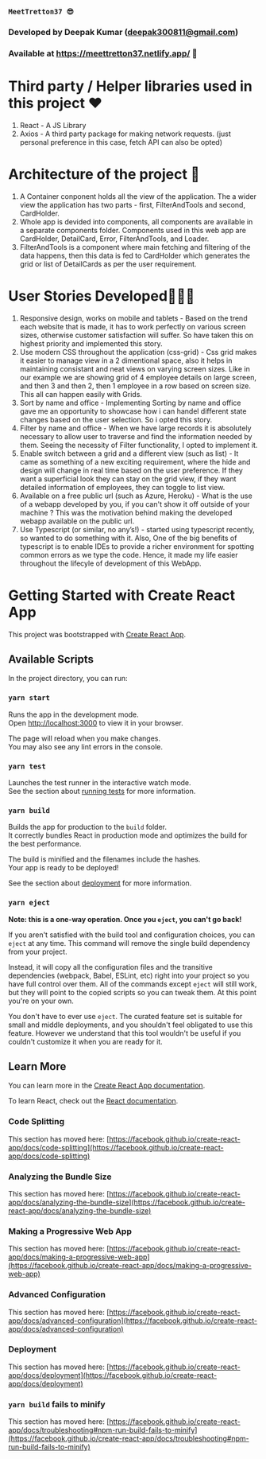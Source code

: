 ### `MeetTretton37 😎`

### Developed by Deepak Kumar (deepak300811@gmail.com)

### Available at https://meettretton37.netlify.app/ 🚀

# Third party / Helper libraries used in this project ❤️

1. React - A JS Library
2. Axios -  A third party package for making network requests. (just personal preference in this case, fetch API can also be opted)

# Architecture of the project 🎁

1. A Container conponent holds all the view of the application. The a wider view the application has two parts - first, FilterAndTools and second, CardHolder.
2. Whole app is devided into components, all components are available in a separate components folder. Components used in this web app are CardHolder, DetailCard, Error, FilterAndTools, and Loader. 
3. FilterAndTools is a component where main fetching and filtering of the data happens, then this data is fed to CardHolder which generates the grid or list of DetailCards as per the user requirement.

# User Stories Developed🙋🏻‍♂️

1. Responsive design, works on mobile and tablets - Based on the trend each website that is made, it has to work perfectly on various screen sizes, otherwise customer satisfaction will suffer. So have taken this on highest priority and implemented this story.
2. Use modern CSS throughout the application (css-grid) - Css grid makes it easier to manage view in a 2 dimentional space, also it helps in maintaining consistant and neat views on varying screen sizes. Like in our example we are showing grid of 4 employee details on large screen, and then 3 and then 2, then 1 employee in a row based on screen size. This all can happen easily with Grids.
3. Sort by name and office - Implementing Sorting by name and office gave me an opportunity to showcase how i can handel different state changes based on the user selection. So i opted this story. 
4. Filter by name and office - When we have large records it is absolutely necessary to allow user to traverse and find the information needed by them. Seeing the necessity of Filter functionality, I opted to implement it.
5. Enable switch between a grid and a different view (such as list) - It came as something of a new exciting requirement, where the hide and design will change in real time based on the user preference. If they want a superficial look they can stay on the grid view, if they want detailed information of employees, they can toggle to list view.
6. Available on a free public url (such as Azure, Heroku) - What is the use of a webapp developed by you, if you can't show it off outside of your machine ? This was the motivation behind making the developed webapp available on the public url.
7. Use Typescript (or similar, no any’s!) - started using typescript recently, so wanted to do something with it. Also, One of the big benefits of typescript is to enable IDEs to provide a richer environment for spotting common errors as we type the code. Hence, it made my life easier throughout the lifecyle of development of this WebApp.


# Getting Started with Create React App

This project was bootstrapped with [Create React App](https://github.com/facebook/create-react-app).

## Available Scripts

In the project directory, you can run:

### `yarn start`

Runs the app in the development mode.\
Open [http://localhost:3000](http://localhost:3000) to view it in your browser.

The page will reload when you make changes.\
You may also see any lint errors in the console.

### `yarn test`

Launches the test runner in the interactive watch mode.\
See the section about [running tests](https://facebook.github.io/create-react-app/docs/running-tests) for more information.

### `yarn build`

Builds the app for production to the `build` folder.\
It correctly bundles React in production mode and optimizes the build for the best performance.

The build is minified and the filenames include the hashes.\
Your app is ready to be deployed!

See the section about [deployment](https://facebook.github.io/create-react-app/docs/deployment) for more information.

### `yarn eject`

**Note: this is a one-way operation. Once you `eject`, you can't go back!**

If you aren't satisfied with the build tool and configuration choices, you can `eject` at any time. This command will remove the single build dependency from your project.

Instead, it will copy all the configuration files and the transitive dependencies (webpack, Babel, ESLint, etc) right into your project so you have full control over them. All of the commands except `eject` will still work, but they will point to the copied scripts so you can tweak them. At this point you're on your own.

You don't have to ever use `eject`. The curated feature set is suitable for small and middle deployments, and you shouldn't feel obligated to use this feature. However we understand that this tool wouldn't be useful if you couldn't customize it when you are ready for it.

## Learn More

You can learn more in the [Create React App documentation](https://facebook.github.io/create-react-app/docs/getting-started).

To learn React, check out the [React documentation](https://reactjs.org/).

### Code Splitting

This section has moved here: [https://facebook.github.io/create-react-app/docs/code-splitting](https://facebook.github.io/create-react-app/docs/code-splitting)

### Analyzing the Bundle Size

This section has moved here: [https://facebook.github.io/create-react-app/docs/analyzing-the-bundle-size](https://facebook.github.io/create-react-app/docs/analyzing-the-bundle-size)

### Making a Progressive Web App

This section has moved here: [https://facebook.github.io/create-react-app/docs/making-a-progressive-web-app](https://facebook.github.io/create-react-app/docs/making-a-progressive-web-app)

### Advanced Configuration

This section has moved here: [https://facebook.github.io/create-react-app/docs/advanced-configuration](https://facebook.github.io/create-react-app/docs/advanced-configuration)

### Deployment

This section has moved here: [https://facebook.github.io/create-react-app/docs/deployment](https://facebook.github.io/create-react-app/docs/deployment)

### `yarn build` fails to minify

This section has moved here: [https://facebook.github.io/create-react-app/docs/troubleshooting#npm-run-build-fails-to-minify](https://facebook.github.io/create-react-app/docs/troubleshooting#npm-run-build-fails-to-minify)
